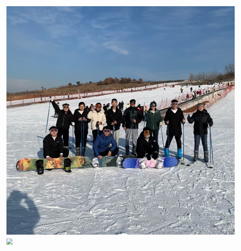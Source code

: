 <p style="width:970px;">
    <img src="/huaxue.jpg" align="left" width="600" hspace="5" vspace="5">
</p>
<p style="width:970px;">
    <img src="/biye1.jpg" align="left" width="600" hspace="5" vspace="5">
</p>
